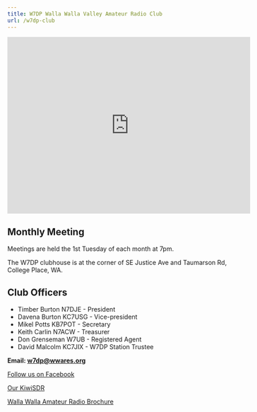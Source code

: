 ```yaml
---
title: W7DP Walla Walla Valley Amateur Radio Club
url: /w7dp-club
---
```



<iframe src="https://www.google.com/maps/embed?pb=!1m18!1m12!1m3!1d692.4444472530532!2d-118.3685472707397!3d46.03558222970485!2m3!1f0!2f0!3f0!3m2!1i1024!2i768!4f13.1!3m3!1m2!1s0x54a2421d42e1bf29%3A0x196992910bd7ca6a!2sWalla%20Walla%20Valley%20Amateur%20Radio%20Club%20(W7DP%20Clubhouse)!5e0!3m2!1sen!2sus!4v1649628597910!5m2!1sen!2sus" width="550rem" height="400rem" style="border:0;" allowfullscreen="" loading="lazy" referrerpolicy="no-referrer-when-downgrade"></iframe>


## Monthly Meeting

Meetings are held the 1st Tuesday of each month at 7pm.

The W7DP clubhouse is at the corner of SE Justice Ave and Taumarson Rd, College Place, WA.

## Club Officers

* Timber Burton N7DJE - President
* Davena Burton KC7USG - Vice-president
* Mikel Potts KB7POT - Secretary
* Keith Carlin N7ACW - Treasurer
* Don Grenseman W7UB - Registered Agent
* David Malcolm KC7JIX - W7DP Station Trustee

**Email: w7dp@wwares.org**

[Follow us on Facebook](https://www.facebook.com/groups/529112863876310/)

[Our KiwiSDR](https://receiver.wwares.org)

[Walla Walla Amateur Radio Brochure](/documents/W7DP%20Brochure%2002-18-2021.pdf)

